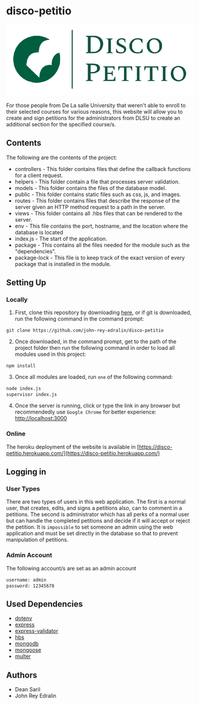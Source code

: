 # disco-petitio
![GitHub Logo](/public/images/Disco_Petitio.png)

For those people from De La salle University that weren't able to enroll to their selected courses for various reasons, this website will allow you to create and sign petitions for the administrators from DLSU to create an additional section for the specified course/s. 

## Contents
The following are the contents of the project:
- controllers - This folder contains files that define the callback functions for a client request.
- helpers - This folder contain a file that processes server validation.
- models - This folder contains the files of the database model.
- public - This folder contains static files such as css, js, and images.
- routes - This folder contains files that describe the response of the server given an HTTP method request to a path in the server.
- views - This folder contains all .hbs files that can be rendered to the server.
- env - This file contains the port, hostname, and the location where the database is located
- index.js - The start of the application.
- package - This contains all the files needed for the module such as the "dependencies". 
- package-lock - This file is to keep track of the exact version of every package that is installed in the module.


## Setting Up

### Locally
1. First, clone this repository by downloading [here](https://github.com/john-rey-edralin/disco-petitio/archive/refs/heads/main.zip), or if git is downloaded, run the following command in the command prompt:
```
git clone https://github.com/john-rey-edralin/disco-petitio
```

2. Once downloaded, in the command prompt, get to the path of the project folder then run the following command in order to load all modules used in this project:
```
npm install
```

3. Once all modules are loaded, run `one` of the following command:
```
node index.js
supervisor index.js
```

4. Once the server is running, click or type the link in any browser but recommendedly use `Google Chrome` for better experience: [http://localhost:3000](http://localhost:3000)

### Online
The heroku deployment of the website is available in [https://disco-petitio.herokuapp.com/](https://disco-petitio.herokuapp.com/)

## Logging in

### User Types
There are two types of users in this web application. The first is a normal user, that creates, edits, and signs a petitions also, can to comment in a petitions. The second is administrator which has all perks of a normal user but can handle the completed petitions and decide if it will accept or reject the petition. It is `impossible` to set someone an admin using the web application and must be set directly in the database so that to prevent manipulation of petitions.

### Admin Account
The following account/s are set as an admin account
```
username: admin
password: 12345678
```
## Used Dependencies
- [dotenv](https://www.npmjs.com/package/dotenv)
- [express](https://www.npmjs.com/package/express)
- [express-validator](https://www.npmjs.com/package/express-validator)
- [hbs](https://www.npmjs.com/package/hbs)
- [mongodb](https://www.npmjs.com/package/mongodb)
- [mongoose](https://www.npmjs.com/package/mongoose)
- [multer](https://www.npmjs.com/package/multer)

## Authors
- Dean Saril
- John Rey Edralin
